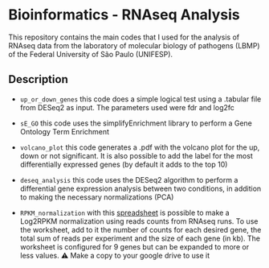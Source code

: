 # Bioinformatics - RNAseq Analysis

This repository contains the main codes that I used for the analysis of RNAseq data from the laboratory of molecular biology of pathogens (LBMP) of the Federal University of São Paulo (UNIFESP).

## Description

* `up_or_down_genes` this code does a simple logical test using a .tabular file from DESeq2 as input. The parameters used were fdr and log2fc

* `sE_GO` this code uses the simplifyEnrichment library to perform a Gene Ontology Term Enrichment

* `volcano_plot` this code generates a .pdf with the volcano plot for the up, down or not significant. It is also possible to add the label for the most differentially expressed genes (by default it adds to the top 10)

* `deseq_analysis` this code uses the DESeq2 algorithm to perform a differential gene expression analysis between two conditions, in addition to making the necessary normalizations (PCA)

* `RPKM_normalization` with this [spreadsheet](https://docs.google.com/spreadsheets/d/1Hcq98c6PZ5QeFtVHtRMj6VApoqYxXAnoNvw4ijTEke8/edit?usp=sharing) is possible to make a Log2RPKM normalization using reads counts from RNAseq runs. To use the worksheet, add to it the number of counts for each desired gene, the total sum of reads per experiment and the size of each gene (in kb). The worksheet is configured for 9 genes but can be expanded to more or less values. ⚠️ Make a copy to your google drive to use it

